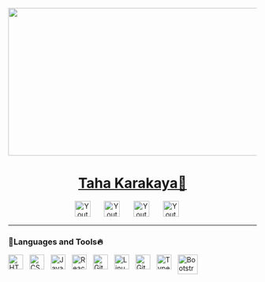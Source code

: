 <p align="center">
  <a href="https://github.com/TahaKarakaya">
      <img style="width:1000; height:300px"  src="https://i.pinimg.com/originals/cc/bd/86/ccbd861d02823dc0ab80e946d6377a9a.gif" >
    <h1 align = "center">Taha Karakaya🥶</h1>
</p>

<p align="center">
  <a href="https://www.udemy.com/user/taha-karakaya-4/"><img width="32px" alt="Youtube" title="Youtube" src="https://cdn.icon-icons.com/icons2/2699/PNG/512/udemy_logo_icon_168372.png"/></a>
  &#8287;&#8287;&#8287;&#8287;&#8287;
  <a href="https://www.linkedin.com/in/taha-karakaya-842538237/"><img width="32px" alt="Youtube" title="Youtube" src="https://i.imgur.com/OQUXwNp.jpeg"/></a>
  &#8287;&#8287;&#8287;&#8287;&#8287;
  <a href="https://www.youtube.com/@tahakarakaya-giyabo7811"><img width="32px" alt="Youtube" title="Youtube" src="https://i.imgur.com/qiXu7b2.png"/></a>
  &#8287;&#8287;&#8287;&#8287;&#8287;
  <a href="https://www.instagram.com/tahakarakaya_/"><img width="32px" alt="Youtube" title="Youtube" src="https://i.imgur.com/M6yBwxS.png"/></a>
  &#8287;&#8287;&#8287;&#8287;&#8287;

</p>

---


### 🤤Languages and Tools🔥

<img align="left" alt="HTML" width="30px" style="padding-right:10px;" src="https://cdn.jsdelivr.net/gh/devicons/devicon/icons/html5/html5-plain.svg" />
<img align="left" alt="CSS" width="30px" style="padding-right:10px;" src="https://cdn.jsdelivr.net/gh/devicons/devicon/icons/css3/css3-plain.svg" />
<img align="left" alt="JavaScript" width="30px" style="padding-right:10px;" src="https://cdn.jsdelivr.net/gh/devicons/devicon/icons/javascript/javascript-plain.svg" />
<img align="left" alt="React" width="30px" style="padding-right:10px;" src="https://cdn.jsdelivr.net/gh/devicons/devicon/icons/react/react-original.svg" />
<img align="left" alt="Git" width="30px" style="padding-right:10px;" src="https://cdn.jsdelivr.net/gh/devicons/devicon/icons/git/git-original.svg" />
<img align="left" alt="Linux" width="30px" style="padding-right:10px;" src="https://cdn.jsdelivr.net/gh/devicons/devicon/icons/linux/linux-original.svg" />
<img align="left" alt="GitHub" width="30px" style="padding-right:10px;" src="https://cdn.jsdelivr.net/gh/devicons/devicon/icons/github/github-original.svg" />
<img align="left" alt="TypeScript" width="30px" style="padding-right:10px;" src="https://cdn.jsdelivr.net/gh/devicons/devicon/icons/typescript/typescript-plain.svg" />
<img align="left" alt="Bootstrap" width="40px" style="padding-right:10px;" src="https://upload.wikimedia.org/wikipedia/commons/b/b2/Bootstrap_logo.svg" />
<br>


